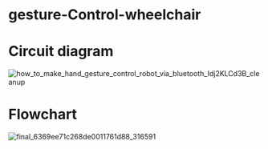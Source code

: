 # gesture-Control-wheelchair
# Circuit diagram
![how_to_make_hand_gesture_control_robot_via_bluetooth_Idj2KLCd3B_cleanup](https://github.com/Suryanshj/gesture-Control-wheelchair/assets/86001617/24561cc1-1ca8-4eb7-b10b-1b0e915271e5)
# Flowchart
![final_6369ee71c268de0011761d88_316591](https://github.com/Suryanshj/gesture-Control-wheelchair/assets/86001617/081e9344-e836-4e79-bcdc-9d085f39ed65)

